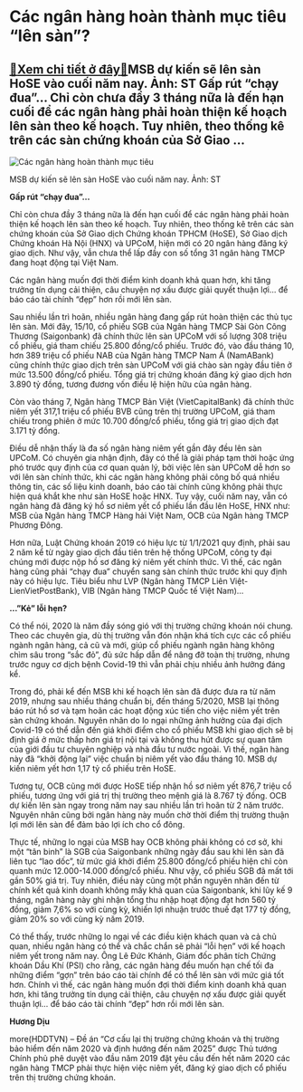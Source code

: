 Các ngân hàng hoàn thành mục tiêu “lên sàn”?
============================================

[:gift:Xem chi tiết ở đây:gift:](https://hddtvn.com/cac-ngan-hang-hoan-thanh-muc-tieu-len-san/)MSB dự kiến sẽ lên sàn HoSE vào cuối năm nay. Ảnh: ST Gấp rút “chạy đua”… Chỉ còn chưa đầy 3 tháng nữa là đến hạn cuối để các ngân hàng phải hoàn thiện kế hoạch lên sàn theo kế hoạch. Tuy nhiên, theo thống kê trên các sàn chứng khoán của Sở Giao …
-------------------------------------------------------------------------------------------------------------------------------------------------------------------------------------------------------------------------------------------------------





![Các ngân hàng hoàn thành mục tiêu ](https://hddtvn.com/wp-content/uploads/2021/01/0444_12-_5626_Hinh_giao_dich_6_resize.jpg "Các ngân hàng hoàn thành mục tiêu ")


MSB dự kiến sẽ lên sàn HoSE vào cuối năm nay. Ảnh: ST



**Gấp rút “chạy đua”…**


Chỉ còn chưa đầy 3 tháng nữa là đến hạn cuối để các ngân hàng phải hoàn thiện kế hoạch lên sàn theo kế hoạch. Tuy nhiên, theo thống kê trên các sàn chứng khoán của Sở Giao dịch Chứng khoán TPHCM (HoSE), Sở Giao dịch Chứng khoán Hà Nội (HNX) và UPCoM, hiện mới có 20 ngân hàng đăng ký giao dịch. Như vậy, vẫn chưa thể lấp đầy con số tổng 31 ngân hàng TMCP đang hoạt động tại Việt Nam.





Các ngân hàng muốn đợi thời điểm kinh doanh khả quan hơn, khi tăng trưởng tín dụng cải thiện, câu chuyện nợ xấu được giải quyết thuận lợi… để báo cáo tài chính “đẹp” hơn rồi mới lên sàn.



Sau nhiều lần trì hoãn, nhiều ngân hàng đang gấp rút hoàn thiện các thủ tục lên sàn. Mới đây, 15/10, cổ phiếu SGB của Ngân hàng TMCP Sài Gòn Công Thương (Saigonbank) đã chính thức lên sàn UPCoM với số lượng 308 triệu cổ phiếu, giá tham chiếu 25.800 đồng/cổ phiếu. Trước đó, vào đầu tháng 10, hơn 389 triệu cổ phiếu NAB của Ngân hàng TMCP Nam Á (NamABank) cũng chính thức giao dịch trên sàn UPCoM với giá chào sàn ngày đầu tiên ở mức 13.500 đồng/cổ phiếu. Tổng giá trị chứng khoán đăng ký giao dịch hơn 3.890 tỷ đồng, tương đương vốn điều lệ hiện hữu của ngân hàng.


Còn vào tháng 7, Ngân hàng TMCP Bản Việt (VietCapitalBank) đã chính thức niêm yết 317,1 triệu cổ phiếu BVB cũng trên thị trường UPCoM, giá tham chiếu trong phiên ở mức 10.700 đồng/cổ phiếu, tổng giá trị giao dịch đạt 3.171 tỷ đồng.


Điều dễ nhận thấy là đa số ngân hàng niêm yết gần đây đều lên sàn UPCoM. Có chuyên gia nhận định, đây có thể là giải pháp tạm thời hoặc ứng phó trước quy định của cơ quan quản lý, bởi việc lên sàn UPCoM dễ hơn so với lên sàn chính thức, khi các ngân hàng không phải công bố quá nhiều thông tin, các số liệu kinh doanh, báo cáo tài chính cũng không phải thực hiện quá khắt khe như sàn HoSE hoặc HNX. Tuy vậy, cuối năm nay, vẫn có ngân hàng đã đăng ký hồ sơ niêm yết cổ phiếu lần đầu lên HoSE, HNX như: MSB của Ngân hàng TMCP Hàng hải Việt Nam, OCB của Ngân hàng TMCP Phương Đông.


Hơn nữa, Luật Chứng khoán 2019 có hiệu lực từ 1/1/2021 quy định, phải sau 2 năm kể từ ngày giao dịch đầu tiên trên hệ thống UPCoM, công ty đại chúng mới được nộp hồ sơ đăng ký niêm yết chính thức. Vì thế, các ngân hàng cũng phải “chạy đua” chuyển sang sàn chính thức trước khi quy định này có hiệu lực. Tiêu biểu như LVP (Ngân hàng TMCP Liên Việt- LienVietPostBank), VIB (Ngân hàng TMCP Quốc tế Việt Nam)…


**…”Kẻ” lỗi hẹn?**


Có thể nói, 2020 là năm đầy sóng gió với thị trường chứng khoán nói chung. Theo các chuyên gia, dù thị trường vẫn đón nhận khá tích cực các cổ phiếu ngành ngân hàng, cả cũ và mới, giúp cổ phiếu ngành ngân hàng không chìm sâu trong “sắc đỏ”, đủ sức hấp dẫn để nâng đỡ toàn thị trường, nhưng trước nguy cơ dịch bệnh Covid-19 thì vẫn phải chịu nhiều ảnh hưởng đáng kể.


Trong đó, phải kể đến MSB khi kế hoạch lên sàn đã được đưa ra từ năm 2019, nhưng sau nhiều tháng chuẩn bị, đến tháng 5/2020, MSB lại thông báo rút hồ sơ và tạm hoãn các hoạt động xúc tiến cho việc niêm yết trên sàn chứng khoán. Nguyên nhân do lo ngại những ảnh hưởng của đại dịch Covid-19 có thể dẫn đến giá khởi điểm cho cổ phiếu MSB khi giao dịch sẽ bị định giá ở mức thấp hơn giá trị nội tại và không thu hút được sự quan tâm của giới đầu tư chuyên nghiệp và nhà đầu tư nước ngoài. Vì thế, ngân hàng này đã “khởi động lại” việc chuẩn bị niêm yết vào đầu tháng 10. MSB dự kiến niêm yết hơn 1,17 tỷ cổ phiếu trên HoSE.


Tương tự, OCB cũng mới được HoSE tiếp nhận hồ sơ niêm yết 876,7 triệu cổ phiếu, tương ứng với giá trị thị trường theo mệnh giá là 8.767 tỷ đồng. OCB dự kiến lên sàn ngay trong năm nay sau nhiều lần trì hoãn từ 2 năm trước. Nguyên nhân cũng bởi ngân hàng này muốn chờ thời điểm thị trường thuận lợi mới lên sàn để đảm bảo lợi ích cho cổ đông.


Thực tế, những lo ngại của MSB hay OCB không phải không có cơ sở, khi một “tân binh” là SGB của Saigonbank những ngày đầu sau khi lên sàn đã liên tục “lao dốc”, từ mức giá khởi điểm 25.800 đồng/cổ phiếu hiện chỉ còn quanh mức 12.000-14.000 đồng/cổ phiếu. Như vậy, cổ phiếu SGB đã mất tới gần 50% giá trị. Tuy nhiên, điều này cũng một phần nguyên nhân đến từ chính kết quả kinh doanh không mấy khả quan của Saigonbank, khi lũy kế 9 tháng, ngân hàng này ghi nhận tổng thu nhập hoạt động đạt hơn 560 tỷ đồng, giảm 7,6% so với cùng kỳ, khiến lợi nhuận trước thuế đạt 177 tỷ đồng, giảm 20% so với cùng kỳ năm 2019.


Có thể thấy, trước những lo ngại về các điều kiện khách quan và cả chủ quan, nhiều ngân hàng có thể và chắc chắn sẽ phải “lỗi hẹn” với kế hoạch niêm yết trong năm nay. Ông Lê Đức Khánh, Giám đốc phân tích Chứng khoán Dầu Khí (PSI) cho rằng, các ngân hàng đều muốn hạn chế tối đa những điểm “gợn” trên báo cáo tài chính để có thể lên sàn với mức giá tốt hơn. Chính vì thế, các ngân hàng muốn đợi thời điểm kinh doanh khả quan hơn, khi tăng trưởng tín dụng cải thiện, câu chuyện nợ xấu được giải quyết thuận lợi… để báo cáo tài chính “đẹp” hơn rồi mới lên sàn.




**Hương Dịu**



more(HDDTVN) – Đề án “Cơ cấu lại thị trường chứng khoán và thị trường bảo hiểm đến năm 2020 và định hướng đến năm 2025” được Thủ tướng Chính phủ phê duyệt vào đầu năm 2019 đặt yêu cầu đến hết năm 2020 các ngân hàng TMCP phải thực hiện việc niêm yết, đăng ký giao dịch cổ phiếu trên thị trường chứng khoán.


